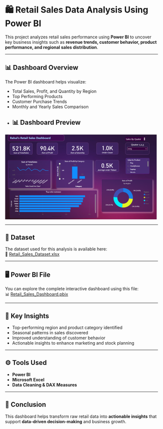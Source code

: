 # 🛍️ Retail Sales Data Analysis Using Power BI

This project analyzes retail sales performance using **Power BI** to uncover key business insights such as **revenue trends, customer behavior, product performance, and regional sales distribution**.

---

## 📊 Dashboard Overview
The Power BI dashboard helps visualize:
- Total Sales, Profit, and Quantity by Region
- Top Performing Products
- Customer Purchase Trends
- Monthly and Yearly Sales Comparison
- ## 📊 Dashboard Preview

![Retail Sales Dashboard](imagesdashboard_preview.png.png)


---

## 🧾 Dataset
The dataset used for this analysis is available here:  
📂 [Retail_Sales_Dataset.xlsx](Retail_Sales_Dataset.xlsx)

---

## 🖥️ Power BI File
You can explore the complete interactive dashboard using this file:  
📊 [Retail_Sales_Dashboard.pbix](Retail_Sales_Dashboard.pbix)

---

## 🧠 Key Insights
- Top-performing region and product category identified  
- Seasonal patterns in sales discovered  
- Improved understanding of customer behavior  
- Actionable insights to enhance marketing and stock planning  

---

## ⚙️ Tools Used
- **Power BI**
- **Microsoft Excel**
- **Data Cleaning & DAX Measures**

---

## 📌 Conclusion
This dashboard helps transform raw retail data into **actionable insights** that support **data-driven decision-making** and business growth.

